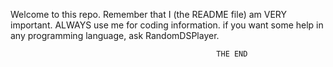 Welcome to this repo. Remember that I (the
README file) am VERY important. ALWAYS
use me for coding information. if you
want some help in any programming language,
ask RandomDSPlayer.


                                                  THE END

